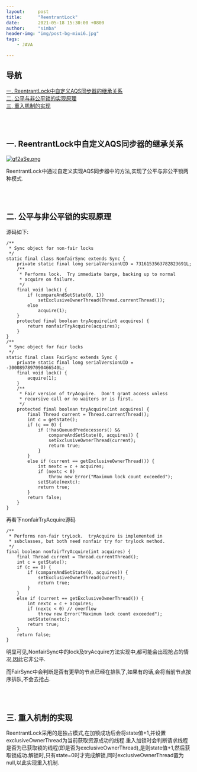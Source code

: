 ```yaml
---
layout:     post
title:      "ReentrantLock"
date:       2021-05-18 15:30:00 +0800
author:     "simba"
header-img: "img/post-bg-miui6.jpg"
tags:
    - JAVA

---
```








## 导航
[一. ReentrantLock中自定义AQS同步器的继承关系](#jump1)
<br>
[二. 公平与非公平锁的实现原理](#jump2)
<br>
[三. 重入机制的实现](#jump3)
<br>







<br><br>
## <span id="jump1">一. ReentrantLock中自定义AQS同步器的继承关系</span>

[![gf2aSe.png](https://z3.ax1x.com/2021/05/18/gf2aSe.png)](https://imgtu.com/i/gf2aSe)

ReentrantLock中通过自定义实现AQS同步器中的方法,实现了公平与非公平锁两种模式.<br>



<br><br>
## <span id="jump2">二. 公平与非公平锁的实现原理</span>

源码如下:
```
/**
 * Sync object for non-fair locks
 */
static final class NonfairSync extends Sync {
    private static final long serialVersionUID = 7316153563782823691L;
    /**
     * Performs lock.  Try immediate barge, backing up to normal
     * acquire on failure.
     */
    final void lock() {
        if (compareAndSetState(0, 1))
            setExclusiveOwnerThread(Thread.currentThread());
        else
            acquire(1);
    }
    protected final boolean tryAcquire(int acquires) {
        return nonfairTryAcquire(acquires);
    }
}
/**
 * Sync object for fair locks
 */
static final class FairSync extends Sync {
    private static final long serialVersionUID = -3000897897090466540L;
    final void lock() {
        acquire(1);
    }
    /**
     * Fair version of tryAcquire.  Don't grant access unless
     * recursive call or no waiters or is first.
     */
    protected final boolean tryAcquire(int acquires) {
        final Thread current = Thread.currentThread();
        int c = getState();
        if (c == 0) {
            if (!hasQueuedPredecessors() &&
                compareAndSetState(0, acquires)) {
                setExclusiveOwnerThread(current);
                return true;
            }
        }
        else if (current == getExclusiveOwnerThread()) {
            int nextc = c + acquires;
            if (nextc < 0)
                throw new Error("Maximum lock count exceeded");
            setState(nextc);
            return true;
        }
        return false;
    }
}
```

再看下nonfairTryAcquire源码
```
/**
 * Performs non-fair tryLock.  tryAcquire is implemented in
 * subclasses, but both need nonfair try for trylock method.
 */
final boolean nonfairTryAcquire(int acquires) {
    final Thread current = Thread.currentThread();
    int c = getState();
    if (c == 0) {
        if (compareAndSetState(0, acquires)) {
            setExclusiveOwnerThread(current);
            return true;
        }
    }
    else if (current == getExclusiveOwnerThread()) {
        int nextc = c + acquires;
        if (nextc < 0) // overflow
            throw new Error("Maximum lock count exceeded");
        setState(nextc);
        return true;
    }
    return false;
}
```

明显可见,NonfairSync中的lock及tryAcquire方法实现中,都可能会出现抢占的情况,因此它非公平.<br>

而FairSync中会判断是否有更早的节点已经在排队了,如果有的话,会将当前节点按序排队,不会去抢占.<br>



<br><br>
## <span id="jump3">三. 重入机制的实现</span>

ReentrantLock采用的是独占模式,在加锁成功后会将state值+1,并设置exclusiveOwnerThread为当前获取资源成功的线程.重入加锁时会判断请求线程是否为已获取锁的线程(即是否为exclusiveOwnerThread),是则state值+1,然后获取锁成功.解锁时,只有state=0时才完成解锁,同时exclusiveOwnerThread置为null,以此实现重入机制.<br>

